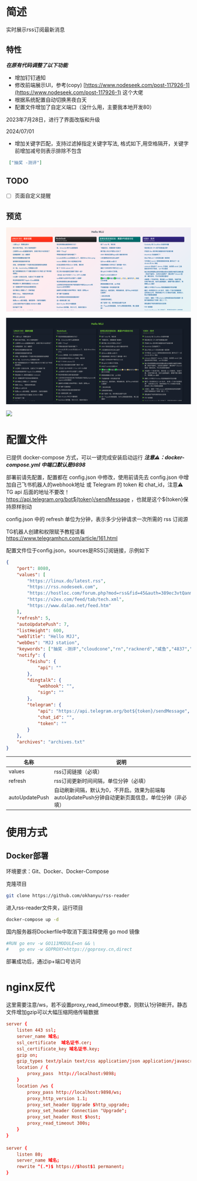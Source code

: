 # 简述

实时展示rss订阅最新消息

## 特性

***在原有代码调整了以下功能***

* 增加钉钉通知
* 修改前端展示UI，参考(copy) [https://www.nodeseek.com/post-117926-1](https://www.nodeseek.com/post-117926-1) 这个大佬
* 根据系统配置自动切换黑夜白天
* 配置文件增加了自定义端口（没什么用，主要我本地开发80）

2023年7月28日，进行了界面改版和升级

2024/07/01
* 增加关键字匹配，支持过滤掉指定关键字写法, 格式如下,用空格隔开，关键字前增加减号则表示排除不包含
```json
 ["抽奖 -测评"]
```

## TODO

* [ ] 页面自定义提醒

## 预览

![](pc.png)

![](pc_night.png)

![](mobile.png)

# 配置文件

已提供 docker-compose 方式，可以一键完成安装启动运行 ***注意⚠：docker-compose.yml 中端口默认是9898***

部署前请先配置，配置都在 config.json 中修改，使用前请先去 config.json 中增加自己飞书机器人的webhook地址 或 Telegram 的 token 和 chat_id，注意⚠️ TG api 后面的地址不要改！ https://api.telegram.org/bot${token}/sendMessage ，也就是这个${token}保持原样别动

config.json 中的 refresh 单位为分钟，表示多少分钟请求一次所需的 rss 订阅源

TG机器人创建和权限赋予教程请看 https://www.telegramhcn.com/article/161.html

配置文件位于config.json，sources是RSS订阅链接，示例如下

```json
{
    "port": 8080,
    "values": [
        "https://linux.do/latest.rss",
        "https://rss.nodeseek.com",
        "https://hostloc.com/forum.php?mod=rss&fid=45&auth=389ec3vtQanmEuRoghE%2FpZPWnYCPmvwWgSa7RsfjbQ%2BJpA%2F6y6eHAx%2FKqtmPOg",
        "https://v2ex.com/feed/tab/tech.xml",
        "https://www.dalao.net/feed.htm"
    ],
    "refresh": 5,
    "autoUpdatePush": 7,
    "listHeight": 600,
    "webTitle": "Hello MJJ",
    "webDes": "MJJ station",
    "keywords": ["抽奖 -测评","cloudcone","rn","racknerd","咸鱼","4837","jpp","hk2p"],
    "notify": {
        "feishu": {
            "api": ""
        },
        "dingtalk": {
            "webhook": "",
            "sign": ""
        },
        "telegram": {
            "api": "https://api.telegram.org/bot${token}/sendMessage",
            "chat_id": "",
            "token": ""
        }
    },
    "archives": "archives.txt"
}
```

| 名称           | 说明                                                                                              |
| -------------- | ------------------------------------------------------------------------------------------------- |
| values         | rss订阅链接（必填）                                                                               |
| refresh        | rss订阅更新时间间隔，单位分钟（必填）                                                             |
| autoUpdatePush | 自动刷新间隔，默认为0，不开启。效果为前端每autoUpdatePush分钟自动更新页面信息，单位分钟（非必填） |

# 使用方式

## Docker部署

环境要求：Git、Docker、Docker-Compose

克隆项目

```bash
git clone https://github.com/okhanyu/rss-reader
```

进入rss-reader文件夹，运行项目

```bash
docker-compose up -d
```

国内服务器将Dockerfile中取消下面注释使用 go mod 镜像

```dockerfile
#RUN go env -w GO111MODULE=on && \
#    go env -w GOPROXY=https://goproxy.cn,direct
```

部署成功后，通过ip+端口号访问

# nginx反代

这里需要注意/ws，若不设置proxy_read_timeout参数，则默认1分钟断开。静态文件增加gzip可以大幅压缩网络传输数据

```conf
server {
    listen 443 ssl;
    server_name 域名;
    ssl_certificate  域名证书.cer;
    ssl_certificate_key 域名证书.key;
    gzip on;
    gzip_types text/plain text/css application/json application/javascript text/xml application/xml application/xml+rss text/javascript;
    location / {
        proxy_pass  http://localhost:9898;
    }
    location /ws {
        proxy_pass http://localhost:9898/ws;
        proxy_http_version 1.1;
        proxy_set_header Upgrade $http_upgrade;
        proxy_set_header Connection "Upgrade";
        proxy_set_header Host $host;
        proxy_read_timeout 300s;
    }
}

server {
    listen 80;
    server_name 域名;
    rewrite ^(.*)$ https://$host$1 permanent;
}
```

